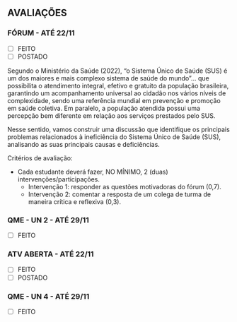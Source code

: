 ## AVALIAÇÕES

### FÓRUM - ATÉ 22/11

- [ ] FEITO
- [ ] POSTADO

Segundo o Ministério da Saúde (2022), “o Sistema Único de Saúde (SUS) é um dos maiores e mais complexo sistema de saúde do mundo”... que possibilita o atendimento integral, efetivo e gratuito da população brasileira, garantindo um acompanhamento universal ao cidadão nos vários níveis de complexidade, sendo uma referência mundial em prevenção e promoção em saúde coletiva.
Em paralelo, a população atendida possui uma percepção bem diferente em relação aos serviços prestados pelo SUS.

Nesse sentido, vamos construir uma discussão que identifique os principais problemas relacionados à ineficiência do Sistema Único de Saúde (SUS), analisando as suas principais causas e deficiências.

Critérios de avaliação:

- Cada estudante deverá fazer, NO MÍNIMO, 2 (duas) intervenções/participações.
  - Intervenção 1: responder as questões motivadoras do fórum (0,7).
  - Intervenção 2: comentar a resposta de um colega de turma de maneira crítica e reflexiva (0,3).

### QME - UN 2 - ATÉ 29/11

- [ ] FEITO

### ATV ABERTA - ATÉ 22/11

- [ ] FEITO
- [ ] POSTADO

### QME - UN 4 - ATÉ 29/11

- [ ] FEITO